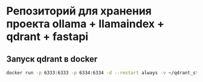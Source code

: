 # Репозиторий для хранения проекта ollama + llamaindex + qdrant + fastapi

## Запуск qdrant в docker
```bash
docker run -p 6333:6333 -p 6334:6334 -d --restart always -v ~/qdrant_storage:/qdrant/storage:z qdrant/qdrant
```